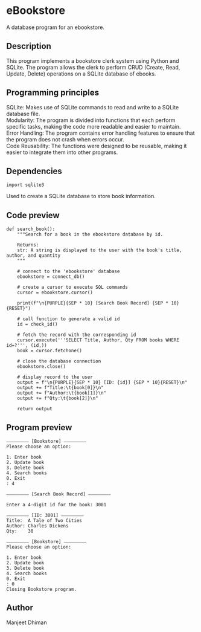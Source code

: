 # eBookstore
A database program for an ebookstore.

## Description
This program implements a bookstore clerk system using Python and SQLite. The program allows the clerk to perform CRUD (Create, Read, Update, Delete) operations on a SQLite database of ebooks.

## Programming principles

SQLite: Makes use of SQLite commands to read and write to a SQLite database file.<br />
Modularity: The program is divided into functions that each perform specific tasks, making the code more readable and easier to maintain.<br />
Error Handling: The program contains error handling features to ensure that the program does not crash when errors occur.<br />
Code Reusability: The functions were designed to be reusable, making it easier to integrate them into other programs.

## Dependencies
```
import sqlite3
```
Used to create a SQLite database to store book information.

## Code preview
```
def search_book():
    """Search for a book in the ebookstore database by id.

    Returns:
    str: A string is displayed to the user with the book's title, author, and quantity
    """

    # connect to the 'ebookstore' database
    ebookstore = connect_db()

    # create a cursor to execute SQL commands
    cursor = ebookstore.cursor()

    print(f"\n{PURPLE}{SEP * 10} [Search Book Record] {SEP * 10}{RESET}")

    # call function to generate a valid id
    id = check_id()

    # fetch the record with the corresponding id
    cursor.execute('''SELECT Title, Author, Qty FROM books WHERE id=?''', (id,))
    book = cursor.fetchone()

    # close the database connection
    ebookstore.close()

    # display record to the user
    output = f"\n{PURPLE}{SEP * 10} [ID: {id}] {SEP * 10}{RESET}\n"
    output += f"Title:\t{book[0]}\n"
    output += f"Author:\t{book[1]}\n"
    output += f"Qty:\t{book[2]}\n"

    return output
```

## Program preview
```
⎯⎯⎯⎯⎯⎯⎯⎯⎯⎯ [Bookstore] ⎯⎯⎯⎯⎯⎯⎯⎯⎯⎯
Please choose an option:

1. Enter book
2. Update book
3. Delete book
4. Search books
0. Exit
: 4

⎯⎯⎯⎯⎯⎯⎯⎯⎯⎯ [Search Book Record] ⎯⎯⎯⎯⎯⎯⎯⎯⎯⎯

Enter a 4-digit id for the book: 3001

⎯⎯⎯⎯⎯⎯⎯⎯⎯⎯ [ID: 3001] ⎯⎯⎯⎯⎯⎯⎯⎯⎯⎯
Title:  A Tale of Two Cities
Author: Charles Dickens
Qty:    30

⎯⎯⎯⎯⎯⎯⎯⎯⎯⎯ [Bookstore] ⎯⎯⎯⎯⎯⎯⎯⎯⎯⎯
Please choose an option:

1. Enter book
2. Update book
3. Delete book
4. Search books
0. Exit
: 0
Closing Bookstore program.
```

## Author
Manjeet Dhiman
